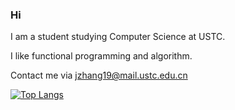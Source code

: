 ### Hi 
I am a student studying Computer Science at USTC.

I like functional programming and algorithm.

Contact me via jzhang19@mail.ustc.edu.cn

[![Top Langs](https://github-readme-stats.vercel.app/api/top-langs/?username=Oyyko)](https://github.com/anuraghazra/github-readme-stats)

